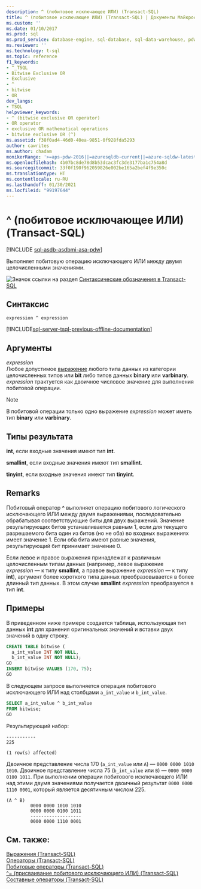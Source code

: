 ```yaml
---
description: ^ (побитовое исключающее ИЛИ) (Transact-SQL)
title: ^ (побитовое исключающее ИЛИ) (Transact-SQL) | Документы Майкрософт
ms.custom: ''
ms.date: 01/10/2017
ms.prod: sql
ms.prod_service: database-engine, sql-database, sql-data-warehouse, pdw
ms.reviewer: ''
ms.technology: t-sql
ms.topic: reference
f1_keywords:
- ^_TSQL
- Bitwise Exclusive OR
- Exclusive
- ^
- bitwise
- OR
dev_langs:
- TSQL
helpviewer_keywords:
- ^ (bitwise exclusive OR operator)
- OR operator
- exclusive OR mathematical operations
- bitwise exclusive OR (^)
ms.assetid: f38f0ad4-46d0-40ea-9851-0f928fda5293
author: cawrites
ms.author: chadam
monikerRange: '>=aps-pdw-2016||=azuresqldb-current||=azure-sqldw-latest||>=sql-server-2016||>=sql-server-linux-2017||=azuresqldb-mi-current'
ms.openlocfilehash: 4b07bc8de78d8b53dcac3fc3de3177ba1c754a8d
ms.sourcegitcommit: 33f0f190f962059826e002be165a2bef4f9e350c
ms.translationtype: HT
ms.contentlocale: ru-RU
ms.lasthandoff: 01/30/2021
ms.locfileid: "99197644"
---
```

# <a name="-bitwise-exclusive-or-transact-sql"></a>^ (побитовое исключающее ИЛИ) (Transact-SQL)
[!INCLUDE [sql-asdb-asdbmi-asa-pdw](../../includes/applies-to-version/sql-asdb-asdbmi-asa-pdw.md)]

  Выполняет побитовую операцию исключающего ИЛИ между двумя целочисленными значениями.  
  
 ![Значок ссылки на раздел](../../database-engine/configure-windows/media/topic-link.gif "Значок ссылки на раздел") [Синтаксические обозначения в Transact-SQL](../../t-sql/language-elements/transact-sql-syntax-conventions-transact-sql.md)  
  
## <a name="syntax"></a>Синтаксис  
  
```syntaxsql  
expression ^ expression  
```  
  
[!INCLUDE[sql-server-tsql-previous-offline-documentation](../../includes/sql-server-tsql-previous-offline-documentation.md)]

## <a name="arguments"></a>Аргументы
 *expression*  
 Любое допустимое [выражение](../../t-sql/language-elements/expressions-transact-sql.md) любого типа данных из категории целочисленных типов или **bit** либо типов данных **binary** или **varbinary**. *expression* трактуется как двоичное числовое значение для выполнения побитовой операции.  
  
> [!NOTE]  
>  В побитовой операции только одно выражение *expression* может иметь тип **binary** или **varbinary**.  
  
## <a name="result-types"></a>Типы результата  
 **int**, если входные значения имеют тип **int**.  
  
 **smallint**, если входные значения имеют тип **smallint**.  
  
 **tinyint**, если входные значения имеют тип **tinyint**.  
  
## <a name="remarks"></a>Remarks  
 Побитовый оператор **^** выполняет операцию побитового логического исключающего ИЛИ между двумя выражениями, последовательно обрабатывая соответствующие биты для двух выражений. Значение результирующих битов устанавливается равным 1, если для текущего разрешаемого бита один из битов (но не оба) во входных выражениях имеет значение 1. Если оба бита имеют равные значения, результирующий бит принимает значение 0.  
  
 Если левое и правое выражения принадлежат к различным целочисленным типам данных (например, левое выражение *expression* — к типу **smallint**, а правое выражение *expression* — к типу **int**), аргумент более короткого типа данных преобразовывается в более длинный тип данных. В этом случае **smallint** _expression_ преобразуется в тип **int**.  
  
## <a name="examples"></a>Примеры  
 В приведенном ниже примере создается таблица, использующая тип данных **int** для хранения оригинальных значений и вставки двух значений в одну строку.  
  
```sql  
CREATE TABLE bitwise (   
  a_int_value INT NOT NULL,  
  b_int_value INT NOT NULL);
GO  
INSERT bitwise VALUES (170, 75);  
GO  
```  
  
 В следующем запросе выполняется операция побитового исключающего ИЛИ над столбцами `a_int_value` и `b_int_value`.  
  
```sql  
SELECT a_int_value ^ b_int_value  
FROM bitwise;  
GO  
```  
  
 Результирующий набор:  
  
```  
-----------   
225           
  
(1 row(s) affected)  
```  
  
 Двоичное представление числа 170 (`a_int_value` или `A`) — `0000 0000 1010 1010`. Двоичное представление числа 75 (`b_int_value` или `B`) — `0000 0000 0100 1011`. При выполнении операции побитового исключающего ИЛИ над этими двумя значениями получается двоичный результат `0000 0000 1110 0001`, который является десятичным числом 225.  
  
```  
(A ^ B)     
         0000 0000 1010 1010  
         0000 0000 0100 1011  
         -------------------  
         0000 0000 1110 0001  
```  
  

  
## <a name="see-also"></a>См. также:  
 [Выражения (Transact-SQL)](../../t-sql/language-elements/expressions-transact-sql.md)   
 [Операторы (Transact-SQL)](../../t-sql/language-elements/operators-transact-sql.md)   
 [Побитовые операторы (Transact-SQL)](../../t-sql/language-elements/bitwise-operators-transact-sql.md)   
 [^= (присваивание побитового исключающего ИЛИ) (Transact-SQL)](../../t-sql/language-elements/bitwise-exclusive-or-equals-transact-sql.md)   
 [Составные операторы (Transact-SQL)](../../t-sql/language-elements/compound-operators-transact-sql.md)  
  
  



